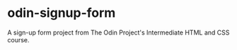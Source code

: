 # odin-signup-form
A sign-up form project from The Odin Project's Intermediate HTML and CSS course.
